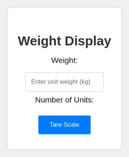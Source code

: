 
<html lang="en">
<head>
  <meta charset="UTF-8">
  <meta name="viewport" content="width=device-width, initial-scale=1.0">
  <title>ESP32 Weight Display</title>
  <style>
    html, body {
      font-family: Arial, sans-serif;
      display: flex;
      flex-direction: column;
      align-items: center;
      justify-content: center;
      height: 100%;
      margin: 0;
      background-color: #f0f0f0;
    }
    .container {
      width: 90%;
      max-width: 600px;
      background: #fff;
      padding: 20px;
      border-radius: 8px;
      box-shadow: 0 0 10px rgba(0, 0, 0, 0.1);
      text-align: center;
    }
    h1 {
      color: #333;
      font-size: 2.5em;
      margin-bottom: 20px;
    }
    p {
      font-size: 1.5em;
      margin: 10px 0;
    }
    input {
      padding: 15px;
      font-size: 1.2em;
      border: 1px solid #ccc;
      border-radius: 4px;
      margin-top: 10px;
      width: 80%;
      max-width: 300px;
    }
    button {
      padding: 15px 30px;
      margin: 20px 10px;
      font-size: 1.2em;
      color: #fff;
      background-color: #007BFF;
      border: none;
      border-radius: 4px;
      cursor: pointer;
    }
    button:hover {
      background-color: #0056b3;
    }
  </style>
  <!-- Firebase App (the core Firebase SDK) is always required and must be listed first -->
  <script src="https://www.gstatic.com/firebasejs/9.8.0/firebase-app.js"></script>
  <script src="https://www.gstatic.com/firebasejs/9.8.0/firebase-analytics.js"></script>
  <script src="https://www.gstatic.com/firebasejs/9.8.0/firebase-database.js"></script>
</head>
<body>
  <div class='container'>
    <h1>Weight Display</h1>
    <p id='weight'>Weight: </p>
    <input type='number' id='unitWeight' placeholder='Enter unit weight (kg)' step='0.001'>
    <p id='units'>Number of Units: </p>
    <button onclick='tareScale()'>Tare Scale</button>
  </div>

  <script>
    // Your web app's Firebase configuration
    const firebaseConfig = { 
      apiKey: "AIzaSyA-qmbXDPidGFpY08xXJfpMI_cdnMaMIqA",
  authDomain: "weight-601c9.firebaseapp.com",
  databaseURL: "https://weight-601c9-default-rtdb.firebaseio.com",
  projectId: "weight-601c9",
  storageBucket: "weight-601c9.appspot.com",
  messagingSenderId: "177364828227",
  appId: "1:177364828227:web:31d795b7a0a4a98b9c94f6",
  measurementId: "G-4NJ8Q3BPGD
    };

    // Initialize Firebase
    const app = firebase.initializeApp(firebaseConfig);
    const database = firebase.database();

    // Reference your database path
    const weightRef = database.ref('sensor/weight');
    const tareRef = database.ref('sensor/tare');

    // Get data from Firebase
    weightRef.on('value', (snapshot) => {
      const weight = snapshot.val();
      document.getElementById('weight').innerText = `Weight: ${weight} kg`;

      const unitWeight = parseFloat(document.getElementById('unitWeight').value);
      if (unitWeight > 0) {
        const units = weight / unitWeight;
        document.getElementById('units').innerText = `Number of Units: ${units.toFixed(2)}`;
      }
    });

    // Function to tare the scale
    function tareScale() {
      tareRef.set(true).then(() => {
        alert('Scale tared successfully');
      }).catch((error) => {
        alert('Error taring scale: ' + error.message);
      });
    }
  </script>
</body>
</html>
